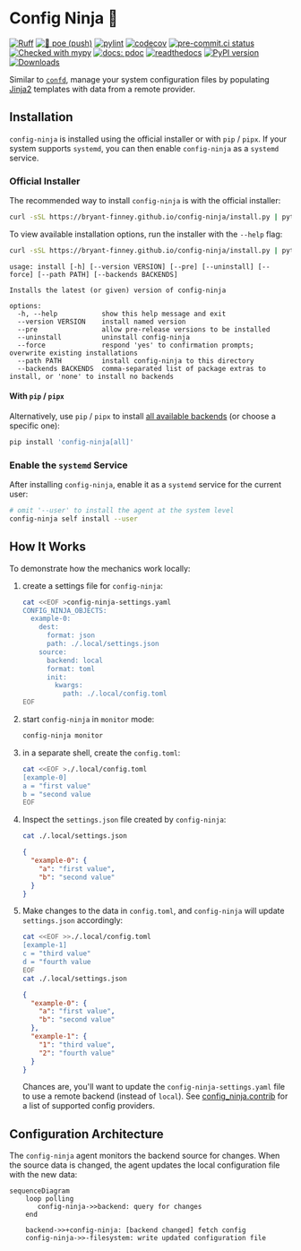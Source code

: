 # Config Ninja 🥷

[![Ruff](https://img.shields.io/endpoint?url=https://raw.githubusercontent.com/astral-sh/ruff/main/assets/badge/v2.json)](https://github.com/astral-sh/ruff)
[![🎨 poe (push)](https://github.com/bryant-finney/config-ninja/actions/workflows/push-poe.yaml/badge.svg)](https://github.com/bryant-finney/config-ninja/actions/workflows/push-poe.yaml)
[![pylint](https://bryant-finney.github.io/config-ninja/reports/pylint.svg)](https://bryant-finney.github.io/config-ninja/reports/pylint-report.txt)
[![codecov](https://codecov.io/gh/bryant-finney/config-ninja/graph/badge.svg?token=R3DFDSNK9U)](https://codecov.io/gh/bryant-finney/config-ninja)
[![pre-commit.ci status](https://results.pre-commit.ci/badge/github/bryant-finney/config-ninja/main.svg)](https://results.pre-commit.ci/latest/github/bryant-finney/config-ninja/main)
[![Checked with mypy](https://www.mypy-lang.org/static/mypy_badge.svg)](https://bryant-finney.github.io/config-ninja/reports/mypy-html)
[![docs: pdoc](https://img.shields.io/badge/docs-pdoc-blueviolet?logo=github)](https://bryant-finney.github.io/config-ninja/config_ninja.html)
[![readthedocs](https://readthedocs.org/projects/config-ninja/badge/?version=latest)](https://config-ninja.readthedocs.io/en/latest/home.html)
[![PyPI version](https://badge.fury.io/py/config-ninja.svg)](https://badge.fury.io/py/config-ninja)
[![Downloads](https://static.pepy.tech/badge/config-ninja)](https://pepy.tech/project/config-ninja)

Similar to [`confd`](https://github.com/kelseyhightower/confd), manage your system configuration files by populating [Jinja2](https://jinja.palletsprojects.com/en/3.1.x/) templates with data from a remote provider.

## Installation

`config-ninja` is installed using the official installer or with `pip` / `pipx`. If your system supports `systemd`, you can then enable `config-ninja` as a `systemd` service.

### Official Installer

The recommended way to install `config-ninja` is with the official installer:

```sh
curl -sSL https://bryant-finney.github.io/config-ninja/install.py | python3 -
```

To view available installation options, run the installer with the `--help` flag:

```sh
curl -sSL https://bryant-finney.github.io/config-ninja/install.py | python3 - --help
```

```
usage: install [-h] [--version VERSION] [--pre] [--uninstall] [--force] [--path PATH] [--backends BACKENDS]

Installs the latest (or given) version of config-ninja

options:
  -h, --help           show this help message and exit
  --version VERSION    install named version
  --pre                allow pre-release versions to be installed
  --uninstall          uninstall config-ninja
  --force              respond 'yes' to confirmation prompts; overwrite existing installations
  --path PATH          install config-ninja to this directory
  --backends BACKENDS  comma-separated list of package extras to install, or 'none' to install no backends
```

#### With `pip` / `pipx`

Alternatively, use `pip` / `pipx` to install [all available backends] (or choose a specific one):

```sh
pip install 'config-ninja[all]'
```

### Enable the `systemd` Service

After installing `config-ninja`, enable it as a `systemd` service for the current user:

```sh
# omit '--user' to install the agent at the system level
config-ninja self install --user
```

[all available backends]: https://bryant-finney.github.io/config-ninja/config_ninja/contrib.html#available-backends

## How It Works

To demonstrate how the mechanics work locally:

1. create a settings file for `config-ninja`:
   ```sh
   cat <<EOF >config-ninja-settings.yaml
   CONFIG_NINJA_OBJECTS:
     example-0:
       dest:
         format: json
         path: ./.local/settings.json
       source:
         backend: local
         format: toml
         init:
           kwargs:
             path: ./.local/config.toml
   EOF
   ```
2. start `config-ninja` in `monitor` mode:
   ```sh
   config-ninja monitor
   ```
3. in a separate shell, create the `config.toml`:
   ```sh
   cat <<EOF >./.local/config.toml
   [example-0]
   a = "first value"
   b = "second value
   EOF
   ```
4. Inspect the `settings.json` file created by `config-ninja`:
   ```sh
   cat ./.local/settings.json
   ```
   ```json
   {
     "example-0": {
       "a": "first value",
       "b": "second value"
     }
   }
   ```
5. Make changes to the data in `config.toml`, and `config-ninja` will update `settings.json` accordingly:
   ```sh
   cat <<EOF >>./.local/config.toml
   [example-1]
   c = "third value"
   d = "fourth value
   EOF
   cat ./.local/settings.json
   ```
   ```json
   {
     "example-0": {
       "a": "first value",
       "b": "second value"
     },
     "example-1": {
       "1": "third value",
       "2": "fourth value"
     }
   }
   ```
   Chances are, you'll want to update the `config-ninja-settings.yaml` file to use a remote backend (instead of `local`). See [config_ninja.contrib](https://bryant-finney.github.io/config-ninja/config_ninja/contrib.html) for a list of supported config providers.

## Configuration Architecture

The `config-ninja` agent monitors the backend source for changes. When the source data is changed, the agent updates the local configuration file with the new data:

```mermaid
sequenceDiagram
    loop polling
       config-ninja->>backend: query for changes
    end

    backend->>+config-ninja: [backend changed] fetch config
    config-ninja->>-filesystem: write updated configuration file
```
